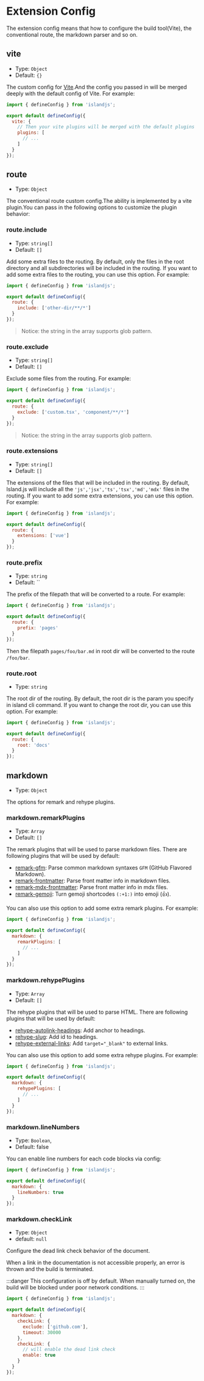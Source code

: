 # Extension Config

The extension config means that how to configure the build tool(Vite), the conventional route, the markdown parser and so on.

## vite

- Type: `Object`
- Default: `{}`

The custom config for [Vite](https://vitejs.dev/config/).And the config you passed in will be merged deeply with the default config of Vite. For example:

```js
import { defineConfig } from 'islandjs';

export default defineConfig({
  vite: {
    // Then your vite plugins will be merged with the default plugins
    plugins: [
      // ...
    ]
  }
});
```

## route

- Type: `Object`

The conventional route custom config.The ability is implemented by a vite plugin.You can pass in the following options to customize the plugin behavior:

### route.include

- Type: `string[]`
- Default: `[]`

Add some extra files to the routing. By default, only the files in the root directory and all subdirectories will be included in the routing. If you want to add some extra files to the routing, you can use this option. For example:

```js
import { defineConfig } from 'islandjs';

export default defineConfig({
  route: {
    include: ['other-dir/**/*']
  }
});
```

> Notice: the string in the array supports glob pattern.

### route.exclude

- Type: `string[]`
- Default: `[]`

Exclude some files from the routing. For example:

```js
import { defineConfig } from 'islandjs';

export default defineConfig({
  route: {
    exclude: ['custom.tsx', 'component/**/*']
  }
});
```

> Notice: the string in the array supports glob pattern.

### route.extensions

- Type: `string[]`
- Default: `[]`

The extensions of the files that will be included in the routing. By default, Island.js will include all the `'js','jsx','ts','tsx','md','mdx'` files in the routing. If you want to add some extra extensions, you can use this option. For example:

```js
import { defineConfig } from 'islandjs';

export default defineConfig({
  route: {
    extensions: ['vue']
  }
});
```

### route.prefix

- Type: `string`
- Default: ``

The prefix of the filepath that will be converted to a route. For example:

```js
import { defineConfig } from 'islandjs';

export default defineConfig({
  route: {
    prefix: 'pages'
  }
});
```

Then the filepath `pages/foo/bar.md` in root dir will be converted to the route `/foo/bar`.

### route.root

- Type: `string`

The root dir of the routing. By default, the root dir is the param you specify in island cli command. If you want to change the root dir, you can use this option. For example:

```js
import { defineConfig } from 'islandjs';

export default defineConfig({
  route: {
    root: 'docs'
  }
});
```

## markdown

- Type: `Object`

The options for remark and rehype plugins.

### markdown.remarkPlugins

- Type: `Array`
- Default: `[]`

The remark plugins that will be used to parse markdown files. There are following plugins that will be used by default:

- [remark-gfm](https://www.npmjs.com/package/remark-gfm): Parse common markdown syntaxes `GFM` (GitHub Flavored Markdown).
- [remark-frontmatter](https://www.npmjs.com/package/remark-frontmatter): Parse front matter info in markdown files.
- [remark-mdx-frontmatter](https://www.npmjs.com/package/remark-mdx-frontmatter): Parse front matter info in mdx files.
- [remark-gemoji](https://www.npmjs.com/package/remark-gemoji): Turn gemoji shortcodes `(:+1:)` into emoji (:+1:).

You can also use this option to add some extra remark plugins. For example:

```js
import { defineConfig } from 'islandjs';

export default defineConfig({
  markdown: {
    remarkPlugins: [
      // ...
    ]
  }
});
```

### markdown.rehypePlugins

- Type: `Array`
- Default: `[]`

The rehype plugins that will be used to parse HTML. There are following plugins that will be used by default:

- [rehype-autolink-headings](https://www.npmjs.com/package/rehype-autolink-headings): Add anchor to headings.
- [rehype-slug](https://www.npmjs.com/package/rehype-slug): Add id to headings.
- [rehype-external-links](https://www.npmjs.com/package/rehype-external-links): Add `target="_blank"` to external links.

You can also use this option to add some extra rehype plugins. For example:

```js
import { defineConfig } from 'islandjs';

export default defineConfig({
  markdown: {
    rehypePlugins: [
      // ...
    ]
  }
});
```

### markdown.lineNumbers

- Type: `Boolean`,
- Default: false

You can enable line numbers for each code blocks via config:

```js
import { defineConfig } from 'islandjs';

export default defineConfig({
  markdown: {
    lineNumbers: true
  }
});
```

### markdown.checkLink

- Type: `Object`
- default: `null`

Configure the dead link check behavior of the document.

When a link in the documentation is not accessible properly, an error is thrown and the build is terminated.

:::danger
This configuration is off by default. When manually turned on, the build will be blocked under poor network conditions.
:::

```js
import { defineConfig } from 'islandjs';

export default defineConfig({
  markdown: {
    checkLink: {
      exclude: ['github.com'],
      timeout: 30000
    },
    checkLink: {
      // will enable the dead link check
      enable: true
    }
  }
});
```
